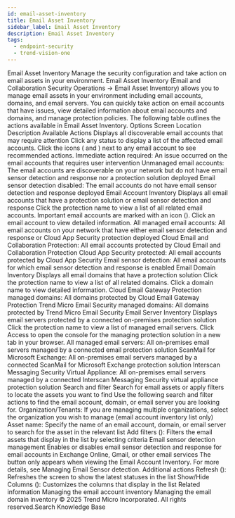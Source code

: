```yaml
---
id: email-asset-inventory
title: Email Asset Inventory
sidebar_label: Email Asset Inventory
description: Email Asset Inventory
tags:
  - endpoint-security
  - trend-vision-one
---
```


 Email Asset Inventory Manage the security configuration and take action on email assets in your environment. Email Asset Inventory (Email and Collaboration Security Operations → Email Asset Inventory) allows you to manage email assets in your environment including email accounts, domains, and email servers. You can quickly take action on email accounts that have issues, view detailed information about email accounts and domains, and manage protection policies. The following table outlines the actions available in Email Asset Inventory. Options Screen Location Description Available Actions Displays all discoverable email accounts that may require attention Click any status to display a list of the affected email accounts. Click the icons ( and ) next to any email account to see recommended actions. Immediate action required: An issue occurred on the email accounts that requires user intervention Unmanaged email accounts: The email accounts are discoverable on your network but do not have email sensor detection and response nor a protection solution deployed Email sensor detection disabled: The email accounts do not have email sensor detection and response deployed Email Account Inventory Displays all email accounts that have a protection solution or email sensor detection and response Click the protection name to view a list of all related email accounts. Important email accounts are marked with an icon (). Click an email account to view detailed information. All managed email accounts: All email accounts on your network that have either email sensor detection and response or Cloud App Security protection deployed Cloud Email and Collaboration Protection: All email accounts protected by Cloud Email and Collaboration Protection Cloud App Security protected: All email accounts protected by Cloud App Security Email sensor detection: All email accounts for which email sensor detection and response is enabled Email Domain Inventory Displays all email domains that have a protection solution Click the protection name to view a list of all related domains. Click a domain name to view detailed information. Cloud Email Gateway Protection managed domains: All domains protected by Cloud Email Gateway Protection Trend Micro Email Security managed domains: All domains protected by Trend Micro Email Security Email Server Inventory Displays email servers protected by a connected on-premises protection solution Click the protection name to view a list of managed email servers. Click Access to open the console for the managing protection solution in a new tab in your browser. All managed email servers: All on-premises email servers managed by a connected email protection solution ScanMail for Microsoft Exchange: All on-premises email servers managed by a connected ScanMail for Microsoft Exchange protection solution Interscan Messaging Security Virtual Appliance: All on-premises email servers managed by a connected Interscan Messaging Security virtual appliance protection solution Search and filter Search for email assets or apply filters to locate the assets you want to find Use the following search and filter actions to find the email account, domain, or email server you are looking for. Organization/Tenants: If you are managing multiple organizations, select the organization you wish to manage (email account inventory list only) Asset name: Specify the name of an email account, domain, or email server to search for the asset in the relevant list Add filters (): Filters the email assets that display in the list by selecting criteria Email sensor detection management Enables or disables email sensor detection and response for email accounts in Exchange Online, Gmail, or other email services The button only appears when viewing the Email Account Inventory. For more details, see Managing Email Sensor detection. Additional actions Refresh (): Refreshes the screen to show the latest statuses in the list Show/Hide Columns (): Customizes the columns that display in the list Related information Managing the email account inventory Managing the email domain inventory © 2025 Trend Micro Incorporated. All rights reserved.Search Knowledge Base